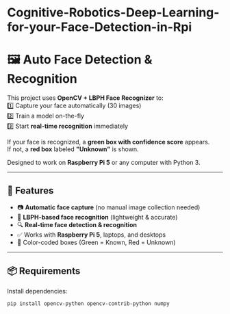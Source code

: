 # Cognitive-Robotics-Deep-Learning-for-your-Face-Detection-in-Rpi

# 🖼️ Auto Face Detection & Recognition  

This project uses **OpenCV + LBPH Face Recognizer** to:  
1️⃣ Capture your face automatically (30 images)  
2️⃣ Train a model on-the-fly  
3️⃣ Start **real-time recognition** immediately  

If your face is recognized, a **green box with confidence score** appears.  
If not, a **red box** labeled **"Unknown"** is shown.  

Designed to work on **Raspberry Pi 5** or any computer with Python 3.  

---

## 🚀 Features  
- 📷 **Automatic face capture** (no manual image collection needed)  
- 🧠 **LBPH-based face recognition** (lightweight & accurate)  
- 🔍 **Real-time face detection & recognition**  
- ✅ Works with **Raspberry Pi 5**, laptops, and desktops  
- 🎨 Color-coded boxes (Green = Known, Red = Unknown)  

---

## 📦 Requirements  

Install dependencies:  

```bash
pip install opencv-python opencv-contrib-python numpy
